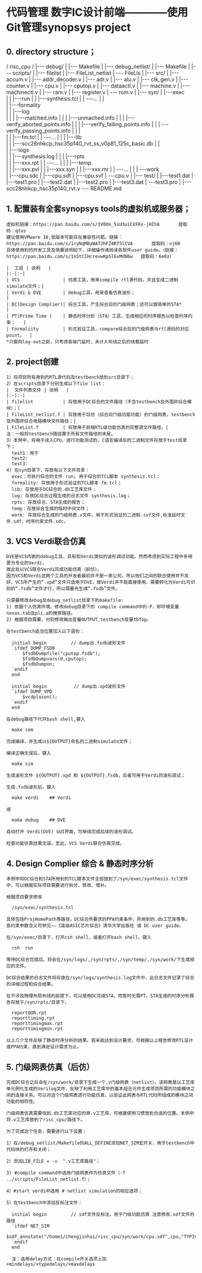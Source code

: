 # 代码管理 数字IC设计前端————使用Git管理synopsys project

## 0. directory structure；
  / risc_cpu /
             |--- debug/
             |         |--- Makefile
             |
             |--- debug_netlist/
             |                 |--- Makefile
             |
             |--- scripts/
             |           |--- filelist
             |           |--- FileList_netlist
             |           \--- FileLis
             |
             |--- src/
             |       |--- accum.v
             |       |--- addr_decoder.v
             |       |--- adr.v
             |       |--- alu.v
             |       |--- clk_gen.v
             |       |--- counter.v
             |       |--- cpu.v
             |       |--- cputop.v
             |       |--- dataactl.v
             |       |--- machine.v
             |       |--- machinectl.v
             |       |--- ram.v
             |       |--- register.v
             |       \--- rom.v
             |
             |--- syn/
             |       |---exec\
             |       |       |---run
             |       |       |---synthesis.tcl
             |       |       \---...
             |       |       
             |       |---formality\
             |       |            |---log\
             |       |            |      |---matched.info
             |       |            |      |---unmached.info
             |       |            |      |---verify_aborted_points.info
             |       |            |      |---verify_failing_points.info
             |       |            |      \---verify_passing_points.info
             |       |            |      
             |       |            |---fm.tcl
             |       |            \---...
             |       |
             |       |---lib\
             |       |       |---scc28nhkcp_hsc35p140_rvt_ss_v0p81_125c_basic.db
             |       |       
             |       |---logs\
             |       |       |---synthesis.log
             |       |
             |       |---rpts\
             |       |       |---xxx.rpt
             |       |       \---...
             |       |
             |       |---temp\
             |       |       |---xxx.pvl
             |       |       |---xxx.syn
             |       |       |---xxx.mr
             |       |       \---...
             |       |
             |       \---work\
             |               |---cpu.sdc
             |               |---cpu.sdf
             |               |---cpu.svf
             |               \---cpu.v
             |
             |--- test/
             |       |---test1.dat
             |       |---test1.pro
             |       |---test2.dat
             |       |---test2.pro
             |       |---test3.dat
             |       \---test3.pro
             |
             |--- scc28nhkcp_hsc35p140_rvt.v
             \--- README.md


## 1. 配置装有全套synopsys tools的虚拟机或服务器；
    虚拟机链接：https://pan.baidu.com/s/1V0On_5sU3uiCVFKx-jHIhA       提取码：qtus 
    建议使用VMware 16,低版本可能存在兼容性问题。链接：https://pan.baidu.com/s/1ryNqMByWATJhFZ4Rf5lCVA       提取码：nj60 
    具体使用到的开发工具及简要说明如下，详细操作请阅读各软件user guide。（链接：https://pan.baidu.com/s/1n5tCIHcrevwKp5lGvMdN6w   提取码：6e0z）
  
    |  工具 | 说明   |
    |:-|:-|
    | VCS                | 仿真工具，用来compile rtl源代码，并且生成二进制simulate文件；|
    | Verdi & DVE        | debug工具，用来查看仿真波形；                               |
    | DC(Design Complier)| 综合工具，产生综合后的门级网表；还可以做简单的STA*           |
    | PT(Prime Time )    | 静态时序分析（STA）工具，生成相应的时序报告以检查时序约束；   |
    | Formaliity         | 形式验证工具，compare综合后的门级网表与rtl源码的对应point。  |
    *只面向lay-out之前，只考虑各级门延时，未计入布线之后的线载延时

## 2. project创建
    1）将项目所有用到的RTL源代码及testbench放到src目录下；
    2）在scripts目录下分别生成以下file list：
    |  文件列表文件 | 说明   |
    |:-|:-|
    | filelist           | 存放用于DC综合的文件路径（不含testbench及外围非综合模块）；|
    | FileList_netlist.f | 存放用于后仿（综合后门级功能功能）的门级网表，testbench及外围非综合电路模块文件路径；|
    | FileList.f         | 存放用于前端RTL级功能仿真的完整源文件路径。|
    注：一般将testbench路径置于所有文件路径的末尾。
    3）本例中，将用于读入CPU，进行功能测试的，C语言编译后的二进制文件存放于test目录下；
      test1：用于
      test2:
      test3:
    4) 在syn目录下，存放有以下文件目录：
      exec：可执行综合的文件 run; 用于综合的TCL脚本 synthesis.tcl；
      formality: 存放用于形式验证的TCL脚本 fm.tcl；
      lib: 存放用于DC综合的.db工艺库文件；
      log: 存放DC综合过程生成的日志文件 synthesis.log；
      rpts: 存放综合、STA生成的报告；
      temp：存放综合生成的临时中间文件；
      work: 存放综合生成的门级网表.v文件，用于形式验证的二进制.svf文件,标准延时文件.sdf，时序约束文件.sdc。

## 3. VCS Verdi联合仿真
    DVE是VCS内嵌的debug工具，具有和Verdi类似的波形调试功能。然而考虑到实际工程中多用更为专业的Verdi，
    故此处以VCS联合Verdi完成功能仿真（前仿）。
    因为VCS和Verdi这两个工具的开发者最初并不是一家公司，所以他们之间的联合使用并不友好，VCS所产生的“.vpd”文件只适用于DVE，故Verdi并不能直接使用，需要转化为Verdi可识别的“.fsdb”文件才行，所以需要先生成“.fsdb”文件。

    只需要修改debug及debug_netlist目录下的makefile:
    1) 依据个人仿真环境，修改debug目录下的 compile command中的-P，即环境变量novas.tab及pli.a的搜索路径。
    2) 根据项目需要，分别修改输出变量OUTPUT,testbench变量tbTop。

    在testbench适当位置加入以下语句：

      initial begin         // dump出.fsdb波形文件
      `ifdef DUMP_FSDB
          $fsdbDumpfile("cputop.fsdb");
          $fsdbDumpvars(0,cputop);
          $fsdbDumpon;
      `endif
      end  
  
      initial begin          // dump出.vpd波形文件
      `ifdef DUMP_VPD
          $vcdpluson();
      `endif             
      end

    在debug路径下代开bash shell,键入
        
      make com
        
    完成编译，并生成以${OUTPUT}命名的二进制simulate文件；

    编译正确无误后，键入

      make sim

    生成波形文件 ${OUTPUT}.vpd 和 ${OUTPUT}.fsdb，后者可用于Verdi的波形调试；

    生成.fsdb波形后，键入

      make verdi    ## Verdi    

    或

      make dubug    ## DVE

    自动打开 Verdi(DVE) GUI界面，可继续完成后续的波形调试。

    检查功能仿真结果无误。至此，VCS Verdi联合仿真完成。

## 4. Design Complier 综合 & 静态时序分析
    本例中将DC综合和STA所用到的TCL脚本文件全部放到了/syn/exec/synthesis.tcl文件中，可以根据实际项目需要进行拆分、修改、增补。

    根据项目要求修改 
    
      /syn/exec/synthesis.tcl

    具体包括ProjHomePath等路径，DC综合所要求的PPA约束条件，所用到的.db工艺库等等。
    各约束参数含义可参见——《高级ASIC芯片综合》清华大学出版社 或 DC user guide。

    在/syn/exec/目录下，打开csh shell，或者打开bash shell，键入

      csh  run

    等待DC综合完成后，将会在/syn/logs/,/syn/rpts/,/syn/temp/,/syn/work/下生成相应的文件。

    DC综合结果的日志文件将存放在/syn/logs/synthesis.log文件中，此日志文件记录了综合的详细过程和综合结果。

    在不涉及物理布局布线的前提下，可以使用DC完成STA，而暂时无需PT。STA生成的时序分析报告存放于/syn/rpts/目录下，

      reportQOR.rpt
      reporttiming.rpt
      reporttimingmax.rpt
      reporttimingmin.rpt

    以上几个文件反映了静态时序分析的结果。若未能达到设计要求，可根据以上报告修改RTL设计或PPA约束，直到满足设计需求为止。

## 5. 门级网表仿真（后仿）
    完成DC综合之后会在/syn/work/目录下生成一个.v门级网表（netlist）。该网表是以工艺库单元例化生成的Verilog文件，反映了利用工艺库中的基本组合元件生成项目所需的功能模块之间的连接关系。可以对这个门级网表进行功能仿真，以验证此网表与RTL代码所组成的模块之间功能的相符性。

    门级网表仿真需要找到.db工艺库对应的原.v工艺库，可根据使用习惯放到合适的位置。本例中将.v工艺库放到了risc_cpu/路径下。

    为了完成这个任务，需要进行以下设置：
    
    1）在/debug_netlist/Makefile的ALL_DEFINE添加NET_SIM宏开关，用于testbench中代码块的打开和关闭；
    
    2）添加LIB_FILE = -v  ".v工艺库路径"；

    3) #compile command中选用门级网表作为仿真文件（-f ../scripts/FileList_netlist.f）；

    4）#start verdi中选用 # netlist simulation的相应选项；

    5）在testbench中添加反标注文件：

      initial begin         // sdf文件反标注，用于门级功能仿真 注意修改.sdf文件的路径
      `ifdef NET_SIM
          $sdf_annotate("/home1/chengjinhui/risc_cpu/syn/work/cpu.sdf",cpu,"TYPICAL","1:1:1","FROM_MTM");
      `endif
      end

      注：选用delay方式：在compile开关选项上加 +mindelays/+typedelays/+maxdelays
  



